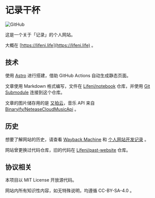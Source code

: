 # 记录干杯

![GitHub](https://img.shields.io/github/license/Lifeni/blog)

这是一个关于「记录」的个人网站。

大概在 [https://lifeni.life](https://lifeni.life) 。

## 技术

使用 [Astro](https://astro.build/) 进行搭建，借助 GitHub Actions 自动生成静态页面。

文章使用 Markdown 格式编写，文件在 [Lifeni/notebook](https://github.com/Lifeni/notebook) 仓库，并使用 [Git Submodule](https://git-scm.com/book/zh/v2/Git-%E5%B7%A5%E5%85%B7-%E5%AD%90%E6%A8%A1%E5%9D%97) 连接到这个仓库。

文章的图片储存用的是 [又拍云](https://www.upyun.com/league)，音乐 API 来自 [Binaryify/NeteaseCloudMusicApi](https://github.com/Binaryify/NeteaseCloudMusicApi) 。

## 历史

想要了解网站的历史，请查看 [Wayback Machine](https://web.archive.org/web/*/https://lifeni.life/) 和 [个人网站开发记录](https://lifeni.life/article/this-website) 。

网站曾更换过代码仓库，旧的代码在 [Lifeni/past-website](https://github.com/Lifeni/past-website) 仓库。

## 协议相关

本项目以 MIT License 开放源代码。

网站内所有知识性内容，如无特殊说明，均遵循 CC-BY-SA-4.0 。
